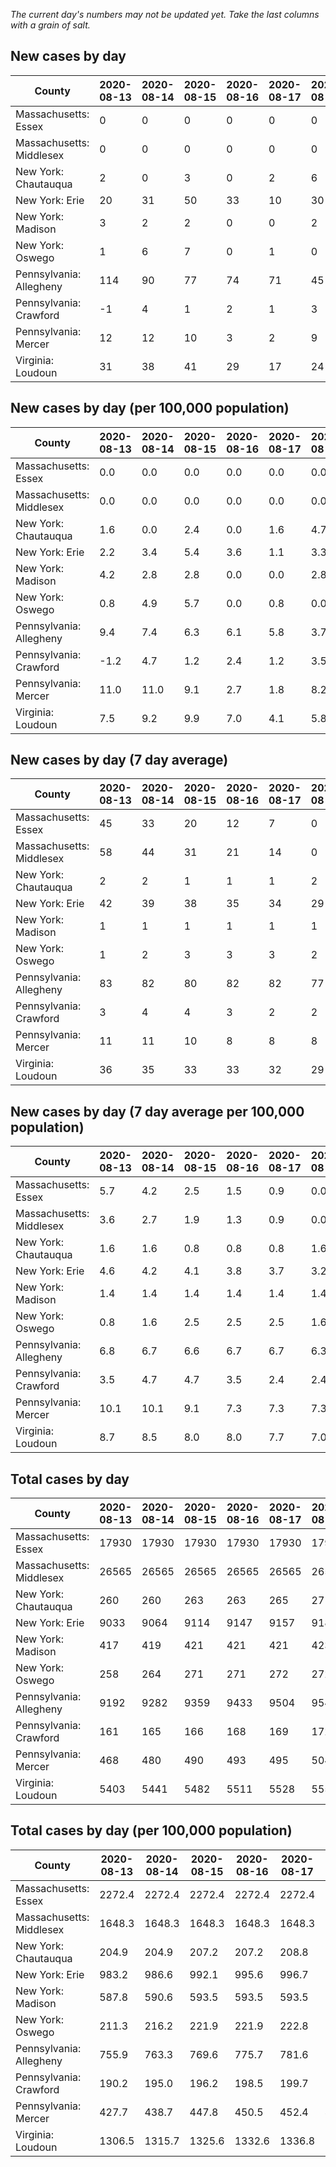 _The current day's numbers may not be updated yet. Take the last columns with a grain of salt._
## New cases by day

| County | 2020-08-13 | 2020-08-14 | 2020-08-15 | 2020-08-16 | 2020-08-17 | 2020-08-18 | 2020-08-19 |
| --- | --- | --- | --- | --- | --- | --- | --- |
| Massachusetts: Essex | 0 | 0 | 0 | 0 | 0 | 0 |  |
| Massachusetts: Middlesex | 0 | 0 | 0 | 0 | 0 | 0 |  |
| New York: Chautauqua | 2 | 0 | 3 | 0 | 2 | 6 | 1 |
| New York: Erie | 20 | 31 | 50 | 33 | 10 | 30 | 54 |
| New York: Madison | 3 | 2 | 2 | 0 | 0 | 2 | 1 |
| New York: Oswego | 1 | 6 | 7 | 0 | 1 | 0 | 2 |
| Pennsylvania: Allegheny | 114 | 90 | 77 | 74 | 71 | 45 | 27 |
| Pennsylvania: Crawford | -1 | 4 | 1 | 2 | 1 | 3 | 5 |
| Pennsylvania: Mercer | 12 | 12 | 10 | 3 | 2 | 9 |  |
| Virginia: Loudoun | 31 | 38 | 41 | 29 | 17 | 24 | 28 |

## New cases by day (per 100,000 population)

| County | 2020-08-13 | 2020-08-14 | 2020-08-15 | 2020-08-16 | 2020-08-17 | 2020-08-18 | 2020-08-19 |
| --- | --- | --- | --- | --- | --- | --- | --- |
| Massachusetts: Essex | 0.0 | 0.0 | 0.0 | 0.0 | 0.0 | 0.0 |  |
| Massachusetts: Middlesex | 0.0 | 0.0 | 0.0 | 0.0 | 0.0 | 0.0 |  |
| New York: Chautauqua | 1.6 | 0.0 | 2.4 | 0.0 | 1.6 | 4.7 | 0.8 |
| New York: Erie | 2.2 | 3.4 | 5.4 | 3.6 | 1.1 | 3.3 | 5.9 |
| New York: Madison | 4.2 | 2.8 | 2.8 | 0.0 | 0.0 | 2.8 | 1.4 |
| New York: Oswego | 0.8 | 4.9 | 5.7 | 0.0 | 0.8 | 0.0 | 1.6 |
| Pennsylvania: Allegheny | 9.4 | 7.4 | 6.3 | 6.1 | 5.8 | 3.7 | 2.2 |
| Pennsylvania: Crawford | -1.2 | 4.7 | 1.2 | 2.4 | 1.2 | 3.5 | 5.9 |
| Pennsylvania: Mercer | 11.0 | 11.0 | 9.1 | 2.7 | 1.8 | 8.2 |  |
| Virginia: Loudoun | 7.5 | 9.2 | 9.9 | 7.0 | 4.1 | 5.8 | 6.8 |

## New cases by day (7 day average)

| County | 2020-08-13 | 2020-08-14 | 2020-08-15 | 2020-08-16 | 2020-08-17 | 2020-08-18 | 2020-08-19 |
| --- | --- | --- | --- | --- | --- | --- | --- |
| Massachusetts: Essex | 45 | 33 | 20 | 12 | 7 | 0 |  |
| Massachusetts: Middlesex | 58 | 44 | 31 | 21 | 14 | 0 |  |
| New York: Chautauqua | 2 | 2 | 1 | 1 | 1 | 2 | 2 |
| New York: Erie | 42 | 39 | 38 | 35 | 34 | 29 | 33 |
| New York: Madison | 1 | 1 | 1 | 1 | 1 | 1 | 1 |
| New York: Oswego | 1 | 2 | 3 | 3 | 3 | 2 | 2 |
| Pennsylvania: Allegheny | 83 | 82 | 80 | 82 | 82 | 77 | 71 |
| Pennsylvania: Crawford | 3 | 4 | 4 | 3 | 2 | 2 | 2 |
| Pennsylvania: Mercer | 11 | 11 | 10 | 8 | 8 | 8 |  |
| Virginia: Loudoun | 36 | 35 | 33 | 33 | 32 | 29 | 30 |

## New cases by day (7 day average per 100,000 population)

| County | 2020-08-13 | 2020-08-14 | 2020-08-15 | 2020-08-16 | 2020-08-17 | 2020-08-18 | 2020-08-19 |
| --- | --- | --- | --- | --- | --- | --- | --- |
| Massachusetts: Essex | 5.7 | 4.2 | 2.5 | 1.5 | 0.9 | 0.0 |  |
| Massachusetts: Middlesex | 3.6 | 2.7 | 1.9 | 1.3 | 0.9 | 0.0 |  |
| New York: Chautauqua | 1.6 | 1.6 | 0.8 | 0.8 | 0.8 | 1.6 | 1.6 |
| New York: Erie | 4.6 | 4.2 | 4.1 | 3.8 | 3.7 | 3.2 | 3.6 |
| New York: Madison | 1.4 | 1.4 | 1.4 | 1.4 | 1.4 | 1.4 | 1.4 |
| New York: Oswego | 0.8 | 1.6 | 2.5 | 2.5 | 2.5 | 1.6 | 1.6 |
| Pennsylvania: Allegheny | 6.8 | 6.7 | 6.6 | 6.7 | 6.7 | 6.3 | 5.8 |
| Pennsylvania: Crawford | 3.5 | 4.7 | 4.7 | 3.5 | 2.4 | 2.4 | 2.4 |
| Pennsylvania: Mercer | 10.1 | 10.1 | 9.1 | 7.3 | 7.3 | 7.3 |  |
| Virginia: Loudoun | 8.7 | 8.5 | 8.0 | 8.0 | 7.7 | 7.0 | 7.3 |

## Total cases by day

| County | 2020-08-13 | 2020-08-14 | 2020-08-15 | 2020-08-16 | 2020-08-17 | 2020-08-18 | 2020-08-19 |
| --- | --- | --- | --- | --- | --- | --- | --- |
| Massachusetts: Essex | 17930 | 17930 | 17930 | 17930 | 17930 | 17930 |  |
| Massachusetts: Middlesex | 26565 | 26565 | 26565 | 26565 | 26565 | 26565 |  |
| New York: Chautauqua | 260 | 260 | 263 | 263 | 265 | 271 | 272 |
| New York: Erie | 9033 | 9064 | 9114 | 9147 | 9157 | 9187 | 9241 |
| New York: Madison | 417 | 419 | 421 | 421 | 421 | 423 | 424 |
| New York: Oswego | 258 | 264 | 271 | 271 | 272 | 272 | 274 |
| Pennsylvania: Allegheny | 9192 | 9282 | 9359 | 9433 | 9504 | 9549 | 9576 |
| Pennsylvania: Crawford | 161 | 165 | 166 | 168 | 169 | 172 | 177 |
| Pennsylvania: Mercer | 468 | 480 | 490 | 493 | 495 | 504 |  |
| Virginia: Loudoun | 5403 | 5441 | 5482 | 5511 | 5528 | 5552 | 5580 |

## Total cases by day (per 100,000 population)

| County | 2020-08-13 | 2020-08-14 | 2020-08-15 | 2020-08-16 | 2020-08-17 | 2020-08-18 | 2020-08-19 |
| --- | --- | --- | --- | --- | --- | --- | --- |
| Massachusetts: Essex | 2272.4 | 2272.4 | 2272.4 | 2272.4 | 2272.4 | 2272.4 |  |
| Massachusetts: Middlesex | 1648.3 | 1648.3 | 1648.3 | 1648.3 | 1648.3 | 1648.3 |  |
| New York: Chautauqua | 204.9 | 204.9 | 207.2 | 207.2 | 208.8 | 213.5 | 214.3 |
| New York: Erie | 983.2 | 986.6 | 992.1 | 995.6 | 996.7 | 1000.0 | 1005.9 |
| New York: Madison | 587.8 | 590.6 | 593.5 | 593.5 | 593.5 | 596.3 | 597.7 |
| New York: Oswego | 211.3 | 216.2 | 221.9 | 221.9 | 222.8 | 222.8 | 224.4 |
| Pennsylvania: Allegheny | 755.9 | 763.3 | 769.6 | 775.7 | 781.6 | 785.3 | 787.5 |
| Pennsylvania: Crawford | 190.2 | 195.0 | 196.2 | 198.5 | 199.7 | 203.2 | 209.1 |
| Pennsylvania: Mercer | 427.7 | 438.7 | 447.8 | 450.5 | 452.4 | 460.6 |  |
| Virginia: Loudoun | 1306.5 | 1315.7 | 1325.6 | 1332.6 | 1336.8 | 1342.6 | 1349.3 |
